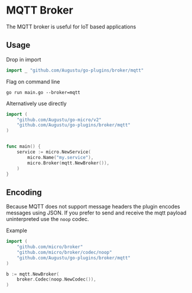# MQTT Broker

The MQTT broker is useful for IoT based applications

## Usage

Drop in import

```go
import _ "github.com/Augustu/go-plugins/broker/mqtt"
```

Flag on command line

```shell
go run main.go --broker=mqtt
```

Alternatively use directly

```go
import (
	"github.com/Augustu/go-micro/v2"
	"github.com/Augustu/go-plugins/broker/mqtt"
)


func main() {
	service := micro.NewService(
		micro.Name("my.service"),
		micro.Broker(mqtt.NewBroker()),
	)
}
```

## Encoding

Because MQTT does not support message headers the plugin encodes messages using JSON. 
If you prefer to send and receive the mqtt payload uninterpreted use the `noop` codec.

Example

```go
import (
    "github.com/micro/broker"
    "github.com/micro/broker/codec/noop"
    "github.com/Augustu/go-plugins/broker/mqtt"
)

b := mqtt.NewBroker(
    broker.Codec(noop.NewCodec()),
)
```
